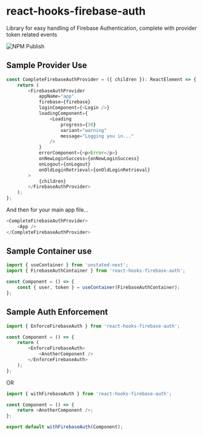 # react-hooks-firebase-auth

Library for easy handling of Firebase Authentication, complete with provider token related events

![NPM Publish](https://github.com/dkershner6/react-hooks-firebase-auth/workflows/Publish%20and%20Release/badge.svg)

## Sample Provider Use

```typescript
const CompleteFirebaseAuthProvider = ({ children }): ReactElement => {
    return (
        <FirebaseAuthProvider
            appName="app"
            firebase={firebase}
            loginComponent={<Login />}
            loadingComponent={
                <Loading
                    progress={30}
                    variant="warning"
                    message="Logging you in..."
                />
            }
            errorComponent={<p>Error</p>}
            onNewLoginSuccess={onNewLoginSuccess}
            onLogout={onLogout}
            onOldLoginRetrieval={onOldLoginRetrieval}
        >
            {children}
        </FirebaseAuthProvider>
    );
};
```

And then for your main app file...

```typescript
<CompleteFirebaseAuthProvider>
    <App />
</CompleteFirebaseAuthProvider>
```

## Sample Container use

```typescript
import { useContainer } from 'unstated-next';
import { FirebaseAuthContainer } from 'react-hooks-firebase-auth';

const Component = () => {
    const { user, token } = useContainer(FirebaseAuthContainer);
};
```

## Sample Auth Enforcement

```typescript
import { EnforceFirebaseAuth } from 'react-hooks-firebase-auth';

const Component = () => {
    return (
        <EnforceFirebaseAuth>
            <AnotherComponent />
        </EnforceFirebaseAuth>
    );
};
```

OR

```typescript
import { withFirebaseAuth } from 'react-hooks-firebase-auth';

const Component = () => {
    return <AnotherComponent />;
};

export default withFirebaseAuth(Component);
```
